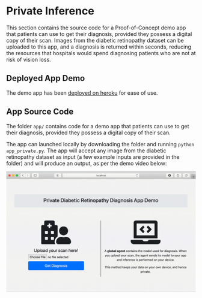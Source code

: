 # Private Inference

This section contains the source code for a Proof-of-Concept demo app that patients can use to get their diagnosis, provided they possess a digital copy of their scan. Images from the diabetic retinopathy dataset can be uploaded to this app, and a diagnosis is returned within seconds, reducing the resources that hospitals would spend diagnosing patients who are not at risk of vision loss.

## Deployed App Demo

The demo app has been [deployed on heroku](https://imperial-diagnostics.herokuapp.com) for ease of use.

## App Source Code

The folder `app/` contains code for a demo app that patients can use to get their diagnosis, provided they possess a digital copy of their scan.

The app can launched locally by downloading the folder and running `python app_private.py`. The app will accept any image from the diabetic retinopathy dataset as input (a few example inputs are provided in the folder) and will produce an output, as per the demo video below:

![App demo video](app/static/demo_video.gif)
